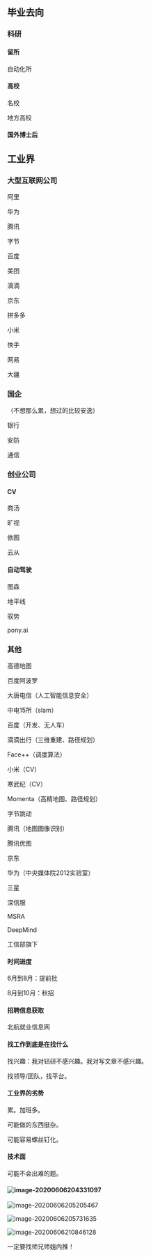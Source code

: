 ## 毕业去向

### 科研

#### 留所

自动化所

#### 高校

名校

地方高校

#### 国外博士后

## 工业界

### 大型互联网公司

阿里

华为

腾讯

字节

百度

美团

滴滴

京东

拼多多

小米

快手

网易

大疆

### 国企

（不想那么累，想过的比较安逸）

银行

安防

通信

### 创业公司

#### CV

商汤

旷视

依图

云从

#### 自动驾驶

图森

地平线

驭势

pony.ai

### 其他

高德地图

百度阿波罗

大唐电信（人工智能信息安全）

中电15所（slam）

百度（开发、无人车）

滴滴出行（三维重建、路径规划）

Face++（调度算法）

小米（CV）

寒武纪（CV）

Momenta（高精地图、路径规划）

字节跳动

腾讯（地图图像识别）

腾讯优图

京东

华为（中央媒体院2012实验室）

三星

深信服

MSRA

DeepMind

工信部旗下

#### 时间进度

6月到8月：提前批

8月到10月：秋招

#### 招聘信息获取

北航就业信息网

#### 找工作到底是在找什么

找兴趣：我对钻研不感兴趣。我对写文章不感兴趣。

找领导/团队，找平台。

#### 工业界的劣势

累。加班多。

可能做的东西挺杂。

可能容易螺丝钉化。

####  技术面

可能不会出难的题。

#### ![image-20200606204331097](https://i.loli.net/2020/06/06/mh81YSO7T2t4cHW.png)

![image-20200606205205467](https://i.loli.net/2020/06/06/FQfBnkT6oXc4IzH.png)

![image-20200606205731635](https://i.loli.net/2020/06/06/PEtJR1vAM8d7TZV.png)

![image-20200606210846128](https://i.loli.net/2020/06/06/Wv6ku5iVNXwzACF.png)

一定要找师兄师姐内推！